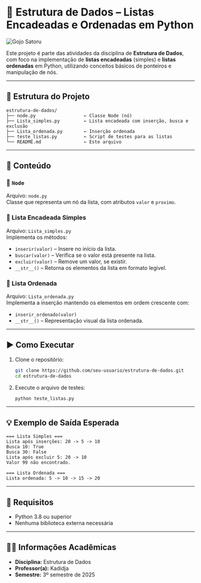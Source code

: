 # 🧠 Estrutura de Dados – Listas Encadeadas e Ordenadas em Python

![Gojo Satoru](https://media.giphy.com/media/zeXv4Sxy72RUA/giphy.gif)

Este projeto é parte das atividades da disciplina de **Estrutura de Dados**, com foco na implementação de **listas encadeadas** (simples) e **listas ordenadas** em Python, utilizando conceitos básicos de ponteiros e manipulação de nós.

---

## 📁 Estrutura do Projeto

```
estrutura-de-dados/
├── node.py                  ← Classe Node (nó)
├── Lista_simples.py         ← Lista encadeada com inserção, busca e exclusão
├── Lista_ordenada.py        ← Inserção ordenada
├── teste_listas.py          ← Script de testes para as listas
└── README.md                ← Este arquivo
```

---

## 🧩 Conteúdo

### 🔹 `Node`
Arquivo: `node.py`  
Classe que representa um nó da lista, com atributos `valor` e `proximo`.

### 🔹 Lista Encadeada Simples
Arquivo: `Lista_simples.py`  
Implementa os métodos:
- `inserir(valor)` – Insere no início da lista.
- `buscar(valor)` – Verifica se o valor está presente na lista.
- `excluir(valor)` – Remove um valor, se existir.
- `__str__()` – Retorna os elementos da lista em formato legível.

### 🔹 Lista Ordenada
Arquivo: `Lista_ordenada.py`  
Implementa a inserção mantendo os elementos em ordem crescente com:
- `inserir_ordenado(valor)`
- `__str__()` – Representação visual da lista ordenada.

---

## ▶️ Como Executar

1. Clone o repositório:
   ```bash
   git clone https://github.com/seu-usuario/estrutura-de-dados.git
   cd estrutura-de-dados
   ```

2. Execute o arquivo de testes:
   ```bash
   python teste_listas.py
   ```

---

## 💡 Exemplo de Saída Esperada

```
=== Lista Simples ===
Lista após inserções: 20 -> 5 -> 10
Busca 10: True
Busca 30: False
Lista após excluir 5: 20 -> 10
Valor 99 não encontrado.

=== Lista Ordenada ===
Lista ordenada: 5 -> 10 -> 15 -> 20
```

---

## 📌 Requisitos

- Python 3.8 ou superior
- Nenhuma biblioteca externa necessária

---

## 👩‍🏫 Informações Acadêmicas

- **Disciplina:** Estrutura de Dados
- **Professor(a):** Kadidja
- **Semestre:** 3º semestre de 2025
